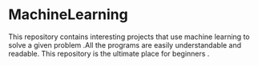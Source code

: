 # MachineLearning
This repository  contains interesting projects that use machine learning to solve a given problem .All the programs are easily understandable and readable. This repository is the ultimate place for beginners . 
